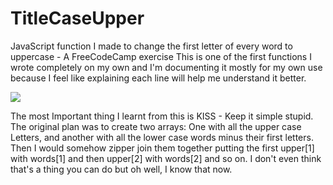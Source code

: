 # TitleCaseUpper
JavaScript function I made to change the first letter of every word to uppercase - A FreeCodeCamp exercise 
This is one of the first functions I wrote completely on my own and I'm documenting it mostly for my own use because I feel like explaining each line will help me understand it better. 

<img src="http://image.prntscr.com/image/a4b1a06f2c6e4879b2c3f6890a4df2b9.png">

The most Important thing I learnt from this is KISS - Keep it simple stupid. The original plan was to create two arrays: One with all the upper case Letters, and another with all the lower case words minus their first letters. Then I would somehow zipper join them together putting the first upper[1] with words[1] and then upper[2] with words[2] and so on. I don't even think that's a thing you can do but oh well, I know that now. 
